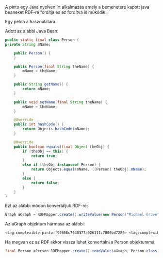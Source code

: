 A pinto egy Java nyelven írt alkalmazás amely a bemenetére kapott java beaneket RDF-re fordítja és ez fordítva is működik.

Egy példa a használatára.

Adott az alábbi Java Bean:
```java
public static final class Person {
private String mName;

    public Person() {
    }

    public Person(final String theName) {
        mName = theName;
    }

    public String getName() {
        return mName;
    }

    public void setName(final String theName) {
        mName = theName;
    }

    @Override
    public int hashCode() {
        return Objects.hashCode(mName);
    }

    @Override
    public boolean equals(final Object theObj) {
        if (theObj == this) {
            return true;
        }
        else if (theObj instanceof Person) {
            return Objects.equal(mName, ((Person) theObj).mName);
        }
        else {
            return false;
        }
    }
}
```
Ezt az alábbi módon konvertáljuk RDF-re:

```java
Graph aGraph = RDFMapper.create().writeValue(new Person("Michael Grove"));
```
Az aGraph objektum hármasa az alábbi:

```java
<tag:complexible:pinto:f97658c7048377a026111c7806bd7280> <tag:complexible:pinto:name> "Michael Grove"^^<http://www.w3.org/2001/XMLSchema#string> .
```
Ha megvan ez az RDF akkor vissza lehet konvertálni a Person objektummá:
```java
final Person aPerson RDFMapper.create().readValue(aGraph, Person.class)
```




